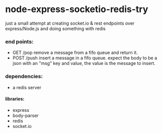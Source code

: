 node-express-socketio-redis-try
===============================

just a small attempt at creating socket.io &amp; rest endpoints over express/Node.js and doing something with redis

### end points: ###
* GET /pop
  remove a message from a fifo queue and return it.
* POST /push 
  insert a message in a fifo queue.
  expect the body to be a json with an "msg" key and value, the value is the message to insert.

### dependencies: ###
* a redis server

#### libraries: ####
* express
* body-parser
* redis
* socket.io

